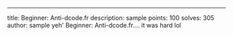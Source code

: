 ---
title: Beginner: Anti-dcode.fr
description: sample
points: 100
solves: 305
author: sample
yeh' Beginner: Anti-dcode.fr.... it was hard lol
